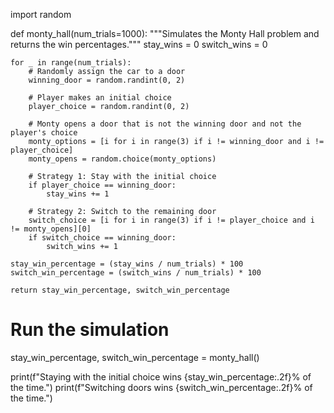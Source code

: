 import random

def monty_hall(num_trials=1000):
    """Simulates the Monty Hall problem and returns the win percentages."""
    stay_wins = 0
    switch_wins = 0

    for _ in range(num_trials):
        # Randomly assign the car to a door
        winning_door = random.randint(0, 2)

        # Player makes an initial choice
        player_choice = random.randint(0, 2)

        # Monty opens a door that is not the winning door and not the player's choice
        monty_options = [i for i in range(3) if i != winning_door and i != player_choice]
        monty_opens = random.choice(monty_options)

        # Strategy 1: Stay with the initial choice
        if player_choice == winning_door:
            stay_wins += 1

        # Strategy 2: Switch to the remaining door
        switch_choice = [i for i in range(3) if i != player_choice and i != monty_opens][0]
        if switch_choice == winning_door:
            switch_wins += 1

    stay_win_percentage = (stay_wins / num_trials) * 100
    switch_win_percentage = (switch_wins / num_trials) * 100

    return stay_win_percentage, switch_win_percentage

# Run the simulation
stay_win_percentage, switch_win_percentage = monty_hall()

print(f"Staying with the initial choice wins {stay_win_percentage:.2f}% of the time.")
print(f"Switching doors wins {switch_win_percentage:.2f}% of the time.")
